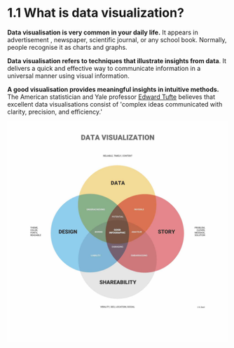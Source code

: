 # 1.1 What is data visualization?

**Data visualisation is very common in your daily life.** It appears in advertisement , newspaper,  scientific  journal, or any school book. Normally, people recognise it as charts and graphs.

**Data visualisation refers to techniques that illustrate insights from data**. It delivers a quick and effective way to communicate information in a universal manner using visual information. 

**A good visualisation provides meaningful insights in intuitive methods.** The American statistician and Yale professor [Edward Tufte](https://www.edwardtufte.com/tufte/) believes that excellent data visualisations consist of 'complex ideas communicated with clarity, precision, and efficiency.'

![](../.gitbook/assets/content_what_makes_a_good_data_visualization.jpg)

